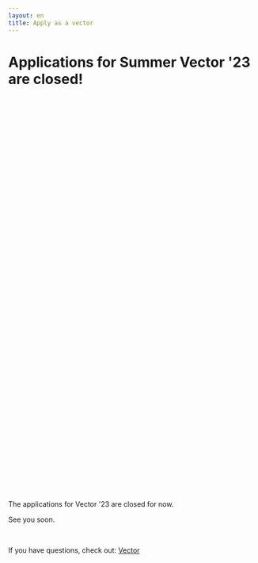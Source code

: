 ```yaml
---
layout: en
title: Apply as a vector
---
```


<h1 id="titel">Applications for Summer Vector '23 are closed!</h1>

<div id="poster-image" style="margin: auto; width: 530px; height: 800px; background-image: url('/static/img/ansognuSommerEn23.png');">
</div>

<p id ="n">The applications for Vector '23 are closed for now.</p>
<p id ="nn">See you soon.</p>
<br />


If you have questions, check out: <a href="/en/vektor">Vector</a>

<script>

  function showVectorApplication() {
    var div = document.getElementById("n")
    var n = document.getElementById("nn")
    var titel = document.getElementById("titel")
    titel.innerHTML = "The application for Vector'23 is open!"
    n.remove()
    div.innerHTML = '<br / ><a style="text-align: center;"href="https://forms.gle/LpwLmtV32kJUd5sL9"><button class="applyBtn">Apply now!</button></a><br />'
  }

  var deadline = new Date("February 11, 2023 00:00:01");
  if (deadline > new Date) {
    showVectorApplication()
  }
    
</script>